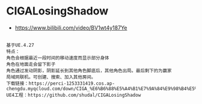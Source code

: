 # CIGALosingShadow

* https://www.bilibili.com/video/BV1wt4y187Ye


 ```

基于UE.4.27
特点：
角色会根据最近一段时间的移动速度而显示部分身体
角色在地面走会留下影子
角色通过发动阴影，阴影延长到其他角色脚底后，其他角色出局。最后剩下的为赢家
局域网联机。可创建、搜索、加入其他房间。
下载链接：https://perci-1253331419.cos.ap-chengdu.myqcloud.com/down/CIGA_%E6%B6%88%E5%A4%B1%E7%9A%84%E9%98%B4%E5%BD%B1_v2.zip
UE4工程：https://github.com/shudal/CIGALosingShadow

```
